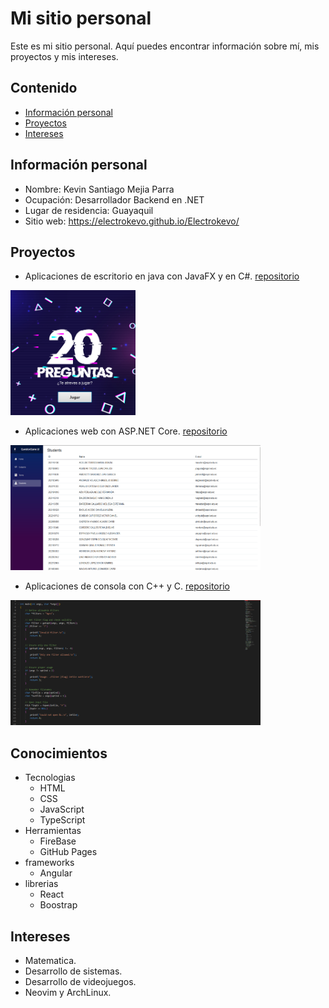 # Mi sitio personal
Este es mi sitio personal. Aquí puedes encontrar información sobre mí, mis proyectos y mis intereses.

## Contenido
* [Información personal](#información-personal)
* [Proyectos](#proyectos)
* [Intereses](#intereses)

## Información personal
* Nombre: Kevin Santiago Mejia Parra
* Ocupación: Desarrollador Backend en .NET
* Lugar de residencia: Guayaquil
* Sitio web: <https://electrokevo.github.io/Electrokevo/>

## Proyectos
* Aplicaciones de escritorio en java con JavaFX y en C#. [repositorio](https://github.com/kesameji/Proyecto)

<img src="Images/desktop.png" width="200" height="200" alt="Aplicacion de escritorio">

* Aplicaciones web con ASP.NET Core. [repositorio](https://github.com/Electrokevo/Pubs)

<img src="Images/webapp.png" width="400" height="200" alt="Aplicacion de escritorio">

* Aplicaciones de consola con C++ y C. [repositorio](https://github.com/rafariva-classroom/tarea06-alexa-kesameji)

<img src="Images/console.png" width="400" height="200" alt="Aplicacion de escritorio">

## Conocimientos
* Tecnologias
  * HTML
  * CSS
  * JavaScript
  * TypeScript
* Herramientas
  * FireBase
  * GitHub Pages
* frameworks
  * Angular
* librerias
  * React
  * Boostrap

## Intereses
* Matematica.
* Desarrollo de sistemas.
* Desarrollo de videojuegos.
* Neovim y ArchLinux.
